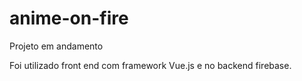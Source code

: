 # anime-on-fire
Projeto em andamento

Foi utilizado front end com framework Vue.js e no backend firebase.
